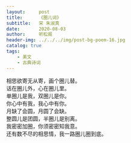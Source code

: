 ```yaml
---
layout:     post
title:      《圈儿词》
subtitle:   宋 朱淑真
date:       2020-08-03
author:     听松阁
header-img: ../../../img/post-bg-poem-16.jpg
catalog: true
tags:
    - 美文
    - 古典诗词
---
```



相思欲寄无从寄，画个圈儿替。<br>
话在圈儿外，心在圈儿里。<br>
单圈儿是我，双圈儿是你。<br>
你心中有我，我心中有你。<br>
月缺了会圆，月圆了会缺。<br>
整圆儿是团圆，半圈儿是别离。<br>
我密密加圈，你须密密知我意。<br>
还有数不尽的相思情，我一路圈儿圈到底。<br>
